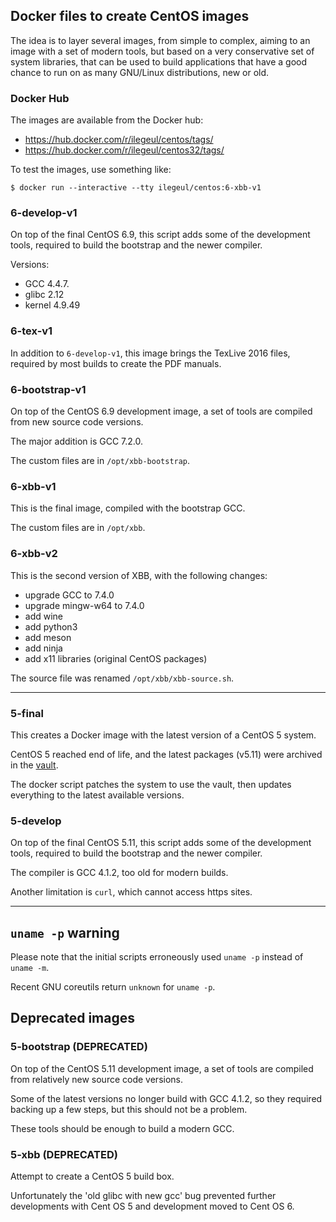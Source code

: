 ## Docker files to create CentOS images

The idea is to layer several images, from simple to complex, aiming to
an image with a set of modern tools, but based on a very conservative
set of system libraries, that can be used to build applications that
have a good chance to run on as many GNU/Linux distributions, new or old.


### Docker Hub

The images are available from the Docker hub:

* https://hub.docker.com/r/ilegeul/centos/tags/
* https://hub.docker.com/r/ilegeul/centos32/tags/

To test the images, use something like:

```console
$ docker run --interactive --tty ilegeul/centos:6-xbb-v1
```

### 6-develop-v1

On top of the final CentOS 6.9, this script adds some of the development
tools, required to build the bootstrap and the newer compiler.

Versions:

* GCC 4.4.7.
* glibc 2.12
* kernel 4.9.49

### 6-tex-v1

In addition to `6-develop-v1`, this image brings the TexLive 2016 files,
required by most builds to create the PDF manuals.

### 6-bootstrap-v1

On top of the CentOS 6.9 development image, a set of tools are compiled
from new source code versions.

The major addition is GCC 7.2.0.

The custom files are in `/opt/xbb-bootstrap`.

### 6-xbb-v1

This is the final image, compiled with the bootstrap GCC.

The custom files are in `/opt/xbb`.

### 6-xbb-v2

This is the second version of XBB, with the following changes:

- upgrade GCC to 7.4.0
- upgrade mingw-w64 to 7.4.0
- add wine
- add python3
- add meson
- add ninja
- add x11 libraries (original CentOS packages)

The source file was renamed  `/opt/xbb/xbb-source.sh`.

---

### 5-final

This creates a Docker image with the latest version of a CentOS 5 system.

CentOS 5 reached end of life, and the latest packages (v5.11) were archived in the [vault](http://vault.centos.org/5.11/).

The docker script patches the system to use the vault, then updates everything to the latest available versions.


### 5-develop

On top of the final CentOS 5.11, this script adds some of the development tools, required to build the bootstrap and the newer compiler.

The compiler is GCC 4.1.2, too old for modern builds.

Another limitation is `curl`, which cannot access https sites.

---

## `uname -p` warning

Please note that the initial scripts erroneously used `uname -p` instead
of `uname -m`.

Recent GNU coreutils return `unknown` for `uname -p`.

## Deprecated images

### 5-bootstrap (DEPRECATED)

On top of the CentOS 5.11 development image, a set of tools are compiled
from relatively new source code versions.

Some of the latest versions no longer build with GCC 4.1.2, so they
required backing up a few steps, but this should not be a problem.

These tools should be enough to build a modern GCC.

### 5-xbb (DEPRECATED)

Attempt to create a CentOS 5 build box.

Unfortunately the 'old glibc with new gcc' bug prevented further
developments with Cent OS 5 and development moved to Cent OS 6.
